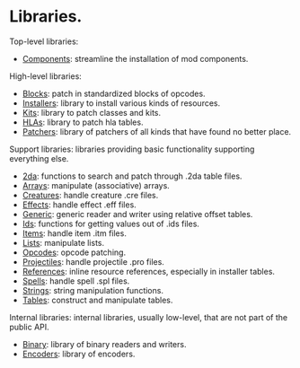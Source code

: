 # Libraries.

Top-level libraries:

* [Components](./libraries/components.md): streamline the installation of mod components.

High-level libraries:

* [Blocks](./libraries/blocks.md): patch in standardized blocks of opcodes.
* [Installers](./libraries/installers.md): library to install various kinds of resources.
* [Kits](./libraries/kits.md): library to patch classes and kits.
* [HLAs](./libraries/hlas.md): library to patch hla tables.
* [Patchers](./libraries/patchers.md): library of patchers of all kinds that have found no better place.

Support libraries: libraries providing basic functionality supporting everything else.

* [2da](./libraries/2da.md): functions to search and patch through .2da table files.
* [Arrays](./libraries/arrays.md): manipulate (associative) arrays.
* [Creatures](./libraries/creatures.md): handle creature .cre files.
* [Effects](./libraries/effects.md): handle effect .eff files.
* [Generic](./libraries/generic.md): generic reader and writer using relative offset tables.
* [Ids](./libraries/ids.md): functions for getting values out of .ids files.
* [Items](./libraries/items.md): handle item .itm files.
* [Lists](./libraries/lists.md): manipulate lists.
* [Opcodes](./libraries/opcodes.md): opcode patching.
* [Projectiles](./libraries/projectiles.md): handle projectile .pro files.
* [References](./libraries/references.md): inline resource references, especially in installer tables.
* [Spells](./libraries/spells.md): handle spell .spl files.
* [Strings](./libraries/strings.md): string manipulation functions.
* [Tables](./libraries/tables.md): construct and manipulate tables.

Internal libraries: internal libraries, usually low-level, that are not part of the public API. 

* [Binary](./libraries/internal/binary.md): library of binary readers and writers.
* [Encoders](./libraries/internal/encoders.md): library of encoders.
